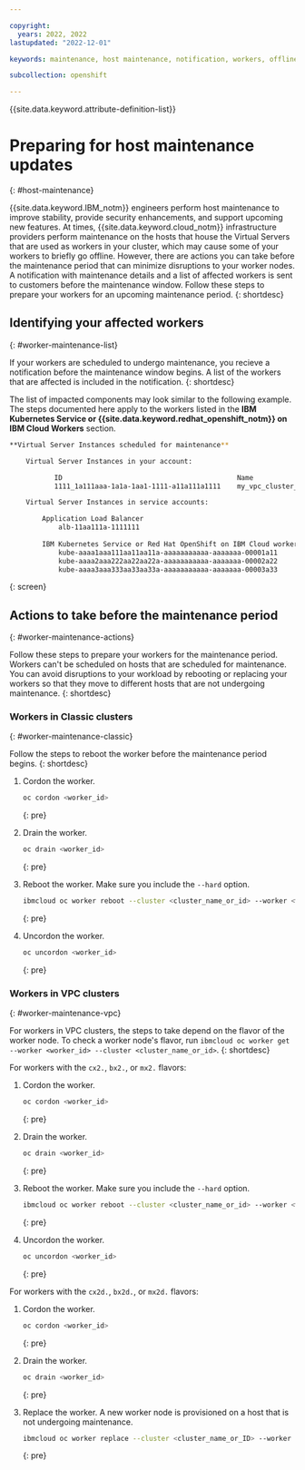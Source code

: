 ```yaml
---

copyright:
  years: 2022, 2022
lastupdated: "2022-12-01"

keywords: maintenance, host maintenance, notification, workers, offline

subcollection: openshift

---
```


{{site.data.keyword.attribute-definition-list}}


# Preparing for host maintenance updates
{: #host-maintenance}

{{site.data.keyword.IBM_notm}} engineers perform host maintenance to improve stability, provide security enhancements, and support upcoming new features. At times, {{site.data.keyword.cloud_notm}} infrastructure providers perform maintenance on the hosts that house the Virtual Servers that are used as workers in your cluster, which may cause some of your workers to briefly go offline. However, there are actions you can take before the maintenance period that can minimize disruptions to your worker nodes. A notification with maintenance details and a list of affected workers is sent to customers before the maintenance window. Follow these steps to prepare your workers for an upcoming maintenance period.
{: shortdesc}

## Identifying your affected workers
{: #worker-maintenance-list}

If your workers are scheduled to undergo maintenance, you recieve a notification before the maintenance window begins. A list of the workers that are affected is included in the notification. 
{: shortdesc}

The list of impacted components may look similar to the following example. The steps documented here apply to the workers listed in the **IBM Kubernetes Service or {{site.data.keyword.redhat_openshift_notm}} on IBM Cloud Workers** section.

```sh
**Virtual Server Instances scheduled for maintenance**

    Virtual Server Instances in your account:

           ID                                           Name
           1111_1a111aaa-1a1a-1aa1-1111-a11a111a1111    my_vpc_cluster_1

    Virtual Server Instances in service accounts:

        Application Load Balancer
            alb-11aa111a-1111111
    
        IBM Kubernetes Service or Red Hat OpenShift on IBM Cloud workers
            kube-aaaa1aaa111aa11aa11a-aaaaaaaaaaa-aaaaaaa-00001a11
            kube-aaaa2aaa222aa22aa22a-aaaaaaaaaaa-aaaaaaa-00002a22
            kube-aaaa3aaa333aa33aa33a-aaaaaaaaaaa-aaaaaaa-00003a33

```
{: screen}


## Actions to take before the maintenance period
{: #worker-maintenance-actions}

Follow these steps to prepare your workers for the maintenance period. Workers can't be scheduled on hosts that are scheduled for maintenance. You can avoid disruptions to your workload by rebooting or replacing your workers so that they move to different hosts that are not undergoing maintenance. 
{: shortdesc}

### Workers in Classic clusters 
{: #worker-maintenance-classic}

Follow the steps to reboot the worker before the maintenance period begins.
{: shortdesc}

1. Cordon the worker.
    ```sh
    oc cordon <worker_id>
    ```
    {: pre}

2. Drain the worker.
    ```sh
    oc drain <worker_id>
    ```
    {: pre}    

3. Reboot the worker. Make sure you include the `--hard` option.
    ```sh
    ibmcloud oc worker reboot --cluster <cluster_name_or_id> --worker <worker_id> --hard
    ```
    {: pre}

4. Uncordon the worker.
    ```sh
    oc uncordon <worker_id>
    ```
    {: pre}

### Workers in VPC clusters
{: #worker-maintenance-vpc}

For workers in VPC clusters, the steps to take depend on the flavor of the worker node. To check a worker node's flavor, run `ibmcloud oc worker get --worker <worker_id> --cluster <cluster_name_or_id>`.
{: shortdesc}

For workers with the `cx2.`, `bx2.`, or `mx2.` flavors:

1. Cordon the worker.
    ```sh
    oc cordon <worker_id>
    ```
    {: pre}

2. Drain the worker.
    ```sh
    oc drain <worker_id>
    ```
    {: pre}    

3. Reboot the worker. Make sure you include the `--hard` option.
    ```sh
    ibmcloud oc worker reboot --cluster <cluster_name_or_id> --worker <worker_id> --hard
    ```
    {: pre}

4. Uncordon the worker.
    ```sh
    oc uncordon <worker_id>
    ```
    {: pre}

For workers with the `cx2d.`, `bx2d.`, or `mx2d.` flavors:

1. Cordon the worker.

    ```sh
    oc cordon <worker_id>
    ```
    {: pre}

2. Drain the worker.

    ```sh
    oc drain <worker_id>
    ```
    {: pre}    

2. Replace the worker. A new worker node is provisioned on a host that is not undergoing maintenance. 

    ```sh
    ibmcloud oc worker replace --cluster <cluster_name_or_ID> --worker <worker_node_ID>
    ```
    {: pre}



